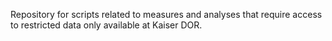 Repository for scripts related to measures and analyses that require access to restricted data only available at Kaiser DOR.
